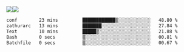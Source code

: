 <div style="display: flex; flex-direction: row;">
<img style="height: auto; width: auto;" class="img" src="https://raw.githubusercontent.com/blazepp/github-stats/master/generated/overview.svg#gh-dark-mode-only" />
<img style="height: auto; width: auto;" class="img" src="https://raw.githubusercontent.com/blazepp/github-stats/master/generated/languages.svg#gh-dark-mode-only" />
</div>

<div style="display: flex; flex-direction: row;">
<!--START_SECTION:waka-->

```txt
conf        23 mins         ████████████▒░░░░░░░░░░░░   48.80 %
zathurarc   13 mins         ███████░░░░░░░░░░░░░░░░░░   27.84 %
Text        10 mins         █████▒░░░░░░░░░░░░░░░░░░░   21.88 %
Bash        0 secs          ▒░░░░░░░░░░░░░░░░░░░░░░░░   00.81 %
Batchfile   0 secs          ▒░░░░░░░░░░░░░░░░░░░░░░░░   00.67 %
```

<!--END_SECTION:waka-->
</div>
